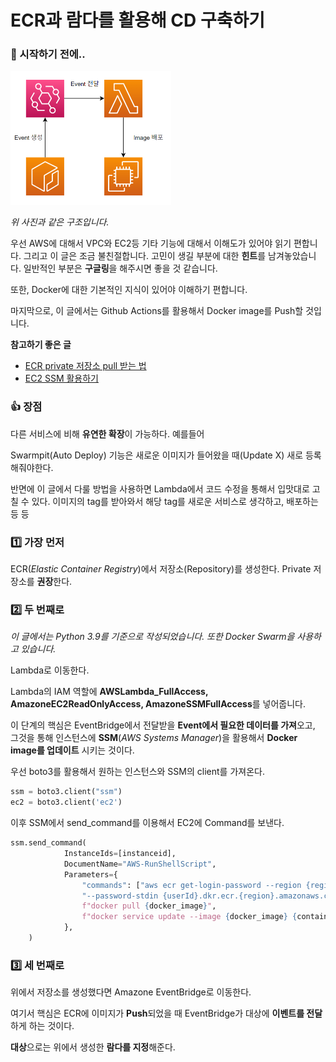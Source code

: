 # ECR과 람다를 활용해 CD 구축하기

### 🎊 시작하기 전에..

<img src="https://github.com/leeseojune53/yatudy/blob/main/images/Aws/aws-CD-pipeline.png?raw=true" alt="aws-CD-pipeline.png" style="zoom:50%;" />

*위 사진과 같은 구조입니다.*

우선 AWS에 대해서 VPC와 EC2등 기타 기능에 대해서 이해도가 있어야 읽기 편합니다. 그리고 이 글은 조금 불친절합니다. 고민이 생길 부분에 대한 **힌트**를 남겨놓았습니다. 일반적인 부분은 **구글링**을 해주시면 좋을 것 같습니다.

또한, Docker에 대한 기본적인 지식이 있어야 이해하기 편합니다.

마지막으로, 이 글에서는 Github Actions를 활용해서 Docker image를 Push할 것입니다.

**참고하기 좋은 글**

- [ECR private 저장소 pull 받는 법](https://github.com/leeseojune53/yatudy/blob/main/AWS/Tips/ECR%20private%20%EC%A0%80%EC%9E%A5%EC%86%8C%20pull%20%EB%B0%9B%EB%8A%94%20%EB%B2%95.md)
- [EC2 SSM 활용하기](https://github.com/leeseojune53/yatudy/blob/main/AWS/Tips/EC2%20SSM%20%ED%99%9C%EC%9A%A9%ED%95%98%EA%B8%B0.md)

### 👍 장점

다른 서비스에 비해 **유연한 확장**이 가능하다. 예를들어

Swarmpit(Auto Deploy) 기능은 새로운 이미지가 들어왔을 때(Update X) 새로 등록해줘야한다.

반면에 이 글에서 다룰 방법을 사용하면 Lambda에서 코드 수정을 통해서 입맛대로 고칠 수 있다. 이미지의 tag를 받아와서 해당 tag를 새로운 서비스로 생각하고, 배포하는 등 등

### 1️⃣ 가장 먼저

ECR(*Elastic Container Registry*)에서 저장소(Repository)를 생성한다. Private 저장소를 **권장**한다.

### 2️⃣ 두 번째로

*이 글에서는 Python 3.9를 기준으로 작성되었습니다. 또한 Docker Swarm을 사용하고 있습니다.*

Lambda로 이동한다.

Lambda의 IAM 역할에 **AWSLambda_FullAccess, AmazoneEC2ReadOnlyAccess, AmazoneSSMFullAccess**를 넣어줍니다.

이 단계의 핵심은 EventBridge에서 전달받을 **Event에서 필요한 데이터를 가져**오고, 그것을 통해 인스턴스에 **SSM**(*AWS Systems Manager*)을 활용해서 **Docker image를 업데이트** 시키는 것이다.

우선 boto3를 활용해서 원하는 인스턴스와 SSM의 client를 가져온다.

```python
ssm = boto3.client("ssm")
ec2 = boto3.client('ec2')
```

이후 SSM에서 send_command를 이용해서 EC2에 Command를 보낸다.

```python
ssm.send_command(
            InstanceIds=[instanceid],
            DocumentName="AWS-RunShellScript",
            Parameters={
                "commands": ["aws ecr get-login-password --region {region} | docker login --username AWS"
                "--password-stdin {userId}.dkr.ecr.{region}.amazonaws.com",
                f"docker pull {docker_image}",
                f"docker service update --image {docker_image} {container_name}"]
            },
    )
```



### 3️⃣ 세 번째로

위에서 저장소를 생성했다면 Amazone EventBridge로 이동한다.

여기서 핵심은 ECR에 이미지가 **Push**되었을 때 EventBridge가 대상에 **이벤트를 전달**하게 하는 것이다.

**대상**으로는 위에서 생성한 **람다를 지정**해준다.

